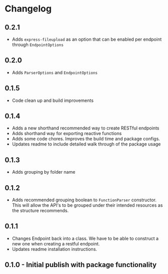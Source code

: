 # Changelog

## 0.2.1

- Adds `express-fileupload` as an option that can be enabled per endpoint through `EndpointOptions`

## 0.2.0

- Adds `ParserOptions` and `EndpointOptions`

## 0.1.5

- Code clean up and build improvements

## 0.1.4

- Adds a new shorthand recommended way to create RESTful endpoints
- Adds shorthand way for exporting reactive functions
- Adds some code chores. Improves the build time and package configs.
- Updates readme to include detailed walk through of the package usage

## 0.1.3

- Adds grouping by folder name

## 0.1.2

- Adds recommended grouping boolean to `FunctionParser` constructor. This will allow the API's to be grouped under their intended resources as the structure recommends.

## 0.1.1

- Changes Endpoint back into a class. We have to be able to construct a new one when creating a restful endpoint.
- Updates readme installation instructions.

## 0.1.0 - Initial publish with package functionality
